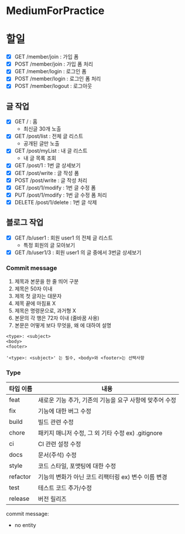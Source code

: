 # MediumForPractice

#  할일

- [x] GET /member/join : 가입 폼
- [x] POST /member/join : 가입 폼 처리
- [x] GET /member/login : 로그인 폼
- [x] POST /member/login : 로그인 폼 처리
- [x] POST /member/logout : 로그아웃

## 글 작업

- [x] GET / : 홈
    - 최신글 30개 노출
- [x] GET /post/list : 전체 글 리스트
    - 공개된 글만 노출
- [x] GET /post/myList : 내 글 리스트
    - 내 글 목록 조회
- [x] GET /post/1 : 1번 글 상세보기
- [x] GET /post/write : 글 작성 폼
- [x] POST /post/write : 글 작성 처리
- [x] GET /post/1/modify : 1번 글 수정 폼
- [x] PUT /post/1/modify : 1번 글 수정 폼 처리
- [x] DELETE /post/1/delete : 1번 글 삭제

## 블로그 작업

- [x] GET /b/user1 : 회원 user1 의 전체 글 리스트
    - 특정 회원의 글 모아보기
- [x] GET /b/user1/3 : 회원 user1 의 글 중에서 3번글 상세보기

### Commit message
1. 제목과 본문을 한 줄 띄어 구분
2. 제목은 50자 이내
3. 제목 첫 글자는 대문자
4. 제목 끝에 마침표 X
5. 제목은 명령문으로, 과거형 X
6. 본문의 각 행은 72자 이내 (줄바꿈 사용)
7. 본문은 어떻게 보다 무엇을, 왜 에 대하여 설명

```
<type>: <subject>
<body>
<footer>
```
`'<type>: <subject>' 는 필수, <body>와 <footer>는 선택사항`

### Type
| 타입 이름    | 내용                                   |
|----------|--------------------------------------|
| feat     | 새로운 기능 추가, 기존의 기능을 요구 사항에 맞추어 수정     |
| fix      | 기능에 대한 버그 수정                         |
| build    | 빌드 관련 수정                             |
| chore    | 패키지 매니저 수정, 그 외 기타 수정 ex) .gitignore |
| ci       | CI 관련 설정 수정                          |
| docs     | 문서(주석) 수정                            |
| style    | 코드 스타일, 포맷팅에 대한 수정                   |
| refactor | 기능의 변화가 아닌 코드 리팩터링 ex) 변수 이름 변경      |
| test     | 테스트 코드 추가/수정                         |
| release  | 버전 릴리즈                               |

commit message:
- no entity 